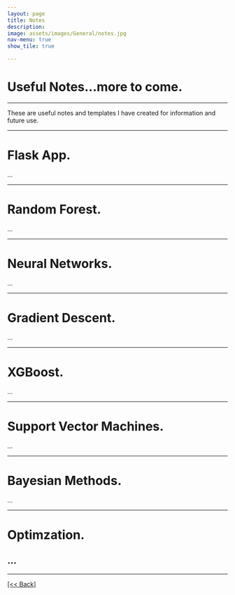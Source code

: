 ```yaml
---
layout: page
title: Notes
description:
image: assets/images/General/notes.jpg
nav-menu: true
show_tile: true

---
```


# Useful Notes...more to come.

---

These are useful notes and templates I have created for information and future use.

---

# Flask App.
...

---

# Random Forest.
...

---

# Neural Networks.
...

---

# Gradient Descent.
...

---

# XGBoost.
...

---

# Support Vector Machines.
...

---

# Bayesian Methods.
...

---

# Optimzation.
...
---




---
[[<< Back]](https://cvanchieri.github.io/DSPortfolio)
